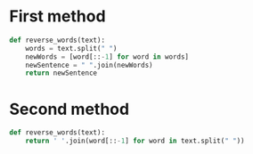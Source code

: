 # First method

```python
def reverse_words(text):
    words = text.split(" ")
    newWords = [word[::-1] for word in words]
    newSentence = " ".join(newWords)
    return newSentence
```

# Second method

```python
def reverse_words(text):
    return ' '.join(word[::-1] for word in text.split(" "))
```
